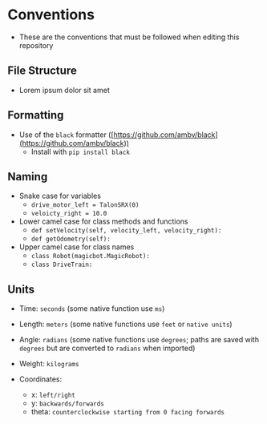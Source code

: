 # Conventions

- These are the conventions that must be followed when editing this repository

## File Structure
- Lorem ipsum dolor sit amet

## Formatting
- Use of the `black` formatter ([https://github.com/ambv/black](https://github.com/ambv/black))
    - Install with `pip install black`

## Naming
- Snake case for variables
    - `drive_motor_left = TalonSRX(0)`
    - `veloicty_right = 10.0`
- Lower camel case for class methods and functions
    - `def setVelocity(self, velocity_left, velocity_right):`
    - `def getOdometry(self):`
- Upper camel case for class names
    - `class Robot(magicbot.MagicRobot):`
    - `class DriveTrain:`

## Units
- Time: `seconds` (some native function use `ms`)
- Length: `meters` (some native functions use `feet` or `native units`)
- Angle: `radians` (some native functions use `degrees`; paths are saved with `degrees` but are converted to `radians` when imported)
- Weight: `kilograms`

- Coordinates:
    - x: `left/right`
    - y: `backwards/forwards`
    - theta: `counterclockwise starting from 0 facing forwards`